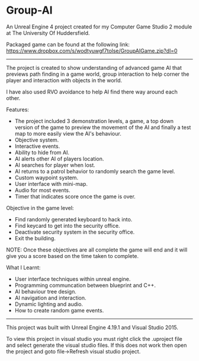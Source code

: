 # Group-AI

An Unreal Engine 4 project created for my Computer Game Studio 2 module at The University Of Huddersfield.

Packaged game can be found at the following link: https://www.dropbox.com/s/wodtyuwgf7tolse/GroupAIGame.zip?dl=0

------------------------------------------------------------------

The project is created to show understanding of advanced game AI that previews path finding in a game world, group interaction to help corner the player and interaction with objects in the world.

I have also used RVO avoidance to help AI find there way around each other.

Features:

- The project included 3 demonstration levels, a game, a top down version of the game to preview the movement of the AI and finally a test map to more easily view the AI's behaviour.
- Objective system.
- Interactive events.
- Ability to hide from AI.
- AI alerts other AI of players location.
- AI searches for player when lost.
- AI returns to a patrol behavior to randomly search the game level.
- Custom waypoint system.
- User interface with mini-map.
- Audio for most events.
- Timer that indicates score once the game is over.

Objective in the game level:

- Find randomly generated keyboard to hack into.
- Find keycard to get into the security office.
- Deactivate security system in the security office.
- Exit the building.

NOTE: Once these objectives are all complete the game will end and it will give you a score based on the time taken to complete.

What I Learnt:

- User interface techniques within unreal engine.
- Programming communcation between blueprint and C++.
- AI behaviour tree design.
- AI navigation and interaction.
- Dynamic lighting and audio.
- How to create random game events.

------------------------------------------------------------------

This project was built with Unreal Engine 4.19.1 and Visual Studio 2015.

To view this project in visual studio you must right click the .uproject file and select generate the visual studio files. 
If this does not work then open the project and goto file->Refresh visual studio project.
